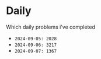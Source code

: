 # Daily

Which daily problems i've completed

- `2024-09-05: 2028`
- `2024-09-06: 3217`
- `2024-09-07: 1367`

